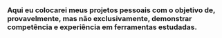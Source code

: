 ### Aqui eu colocarei meus projetos pessoais com o objetivo de, provavelmente, mas não exclusivamente, demonstrar competência e experiência em ferramentas estudadas.
